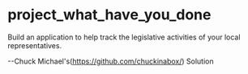 # project_what_have_you_done
Build an application to help track the legislative activities of your local representatives.

--Chuck Michael's(https://github.com/chuckinabox/) Solution
